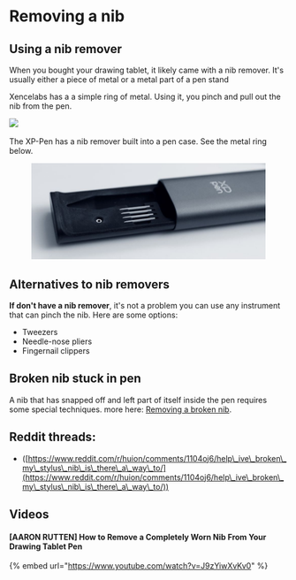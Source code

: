# Removing a nib

## Using a nib remover

When you bought your drawing tablet, it likely came with a nib remover. It's usually either a piece of metal or a metal part of a pen stand

Xencelabs has a a simple ring of metal. Using it, you pinch and pull out the nib from the pen.

![](../../.gitbook/assets/xencelabs\_nib\_remover.jpg)



The XP-Pen has a nib remover built into a pen case. See the metal ring below.

<figure><img src="../../.gitbook/assets/XP-Pen nib remover 20923_09_22 small (1).jpg" alt=""><figcaption></figcaption></figure>

## Alternatives to nib removers

**If don't have a nib remover**, it's not a problem you can use any instrument that can pinch the nib. Here are some options:

* Tweezers
* Needle-nose pliers
* Fingernail clippers

## Broken nib stuck in pen

A nib that has snapped off and left part of itself inside the pen requires some special techniques. more here: [Removing a broken nib](removing-a-broken-nib.md).&#x20;

## Reddit threads:

* ([https://www.reddit.com/r/huion/comments/1104oj6/help\_ive\_broken\_my\_stylus\_nib\_is\_there\_a\_way\_to/](https://www.reddit.com/r/huion/comments/1104oj6/help\_ive\_broken\_my\_stylus\_nib\_is\_there\_a\_way\_to/))

## Videos

#### \[AARON RUTTEN] How to Remove a Completely Worn Nib From Your Drawing Tablet Pen

{% embed url="https://www.youtube.com/watch?v=J9zYiwXvKv0" %}
